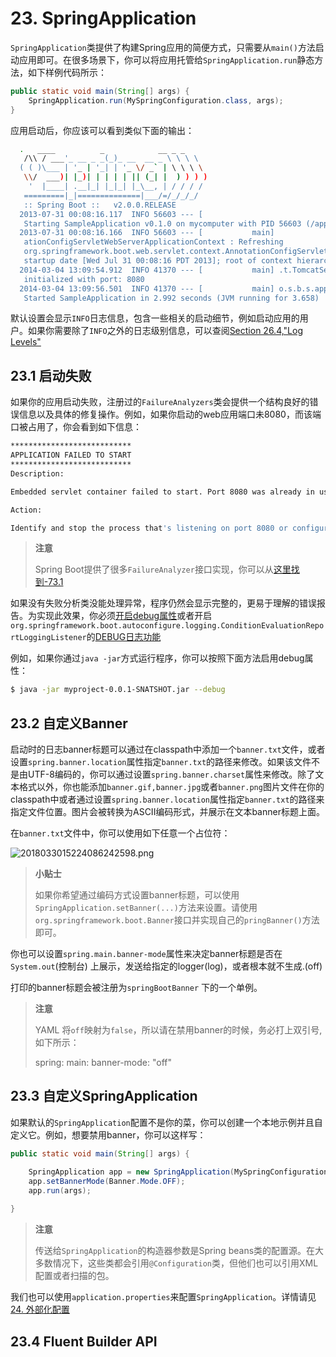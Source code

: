 # 23. SpringApplication

`SpringApplication`类提供了构建Spring应用的简便方式，只需要从`main()`方法启动应用即可。在很多场景下，你可以将应用托管给`SpringApplication.run`静态方法，如下样例代码所示：

```java
public static void main(String[] args) { 
	SpringApplication.run(MySpringConfiguration.class, args);
}
```

应用启动后，你应该可以看到类似下面的输出：

```bash
  .   ____          _            __ _ _
   /\\ / ___'_ __ _ _(_)_ __  __ _ \ \ \ \
  ( ( )\___ | '_ | '_| | '_ \/ _` | \ \ \ \
   \\/  ___)| |_)| | | | | || (_| |  ) ) ) )
    '  |____| .__|_| |_|_| |_\__, | / / / /
   =========|_|==============|___/=/_/_/_/
   :: Spring Boot ::   v2.0.0.RELEASE
  2013-07-31 00:08:16.117  INFO 56603 --- [
   Starting SampleApplication v0.1.0 on mycomputer with PID 56603 (/apps/myapp.jar started by pwebb)
  2013-07-31 00:08:16.166  INFO 56603 --- [           main]
   ationConfigServletWebServerApplicationContext : Refreshing
   org.springframework.boot.web.servlet.context.AnnotationConfigServletWebServerApplicationContext@6e5a8246:
   startup date [Wed Jul 31 00:08:16 PDT 2013]; root of context hierarchy
  2014-03-04 13:09:54.912  INFO 41370 --- [           main] .t.TomcatServletWebServerFactory : Server
   initialized with port: 8080
  2014-03-04 13:09:56.501  INFO 41370 --- [           main] o.s.b.s.app.SampleApplication            :
   Started SampleApplication in 2.992 seconds (JVM running for 3.658)
```

默认设置会显示`INFO`日志信息，包含一些相关的启动细节，例如启动应用的用户。如果你需要除了`INFO`之外的日志级别信息，可以查阅[Section 26.4,"Log Levels"]()

## 23.1 启动失败

如果你的应用启动失败，注册过的`FailureAnalyzers`类会提供一个结构良好的错误信息以及具体的修复操作。例如，如果你启动的web应用端口未8080，而该端口被占用了，你会看到如下信息：

```bash
***************************
APPLICATION FAILED TO START
***************************
Description:

Embedded servlet container failed to start. Port 8080 was already in use.

Action:

Identify and stop the process that's listening on port 8080 or configure this application to listen on another port.
```

> **注意**
> 
> Spring Boot提供了很多`FailureAnalyzer`接口实现，你可以从[这里找到-73.1 ]()

如果没有失败分析类没能处理异常，程序仍然会显示完整的，更易于理解的错误报告。为实现此效果，你必须[开启debug属性]()或者开启`org.springframework.boot.autoconfigure.logging.ConditionEvaluationReportLoggingListener`的[DEBUG日志功能]()

例如，如果你通过`java -jar`方式运行程序，你可以按照下面方法启用debug属性：

```bash
$ java -jar myproject-0.0.1-SNATSHOT.jar --debug
```

## 23.2 自定义Banner

启动时的日志banner标题可以通过在classpath中添加一个`banner.txt`文件，或者设置`spring.banner.location`属性指定`banner.txt`的路径来修改。如果该文件不是由UTF-8编码的，你可以通过设置`spring.banner.charset`属性来修改。除了文本格式以外，你也能添加`banner.gif,banner.jpg`或者`banner.png`图片文件在你的classpath中或者通过设置`spring.banner.location`属性指定`banner.txt`的路径来指定文件位置。图片会被转换为ASCII编码形式，并展示在文本banner标题上面。

在`banner.txt`文件中，你可以使用如下任意一个占位符：

![2018033015224086242598.png](http://o9zsp3mn8.bkt.clouddn.com/2018033015224086242598.png)

> **小贴士**
> 
> 如果你希望通过编码方式设置banner标题，可以使用`SpringApplication.setBanner(...)`方法来设置。请使用`org.springframework.boot.Banner`接口并实现自己的`pringBanner()`方法即可。

你也可以设置`spring.main.banner-mode`属性来决定banner标题是否在`System.out`(控制台) 上展示，发送给指定的logger(log)，或者根本就不生成.(off)

打印的banner标题会被注册为`springBootBanner` 下的一个单例。

> **注意**
> 
> YAML 将`off`映射为`false`，所以请在禁用banner的时候，务必打上双引号,如下所示：
> 
> spring:
> 	main:
>   banner-mode: "off"

## 23.3 自定义SpringApplication

如果默认的`SpringApplication`配置不是你的菜，你可以创建一个本地示例并且自定义它。例如，想要禁用banner，你可以这样写：

```java
public static void main(String[] args) {

	SpringApplication app = new SpringApplication(MySpringConfiguration.class); 
	app.setBannerMode(Banner.Mode.OFF);
	app.run(args);
	
}
```

> **注意**
> 
> 传送给`SpringApplication`的构造器参数是Spring beans类的配置源。在大多数情况下，这些类都会引用`@Configuration`类，但他们也可以引用XML配置或者扫描的包。

我们也可以使用`application.properties`来配置`SpringApplication`。详情请见[24. 外部化配置]()

## 23.4 Fluent Builder API






























































